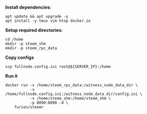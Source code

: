 **Install dependencies:**
```
apt update && apt upgrade -y
apt install -y tmux vim htop docker.io
```

**Setup required directories:**
```
cd /home
mkdir -p steem_shm
mkdir -p steem_rpc_data
```

**Copy configs**
```
scp fullnode.config.ini root@${SERVER_IP}:/home
```


                  
**Run it**    
```            
docker run -v /home/steem_rpc_data:/witness_node_data_dir \
           -v /home/fullnode.config.ini:/witness_node_data_dir/config.ini \
           -v /home/steem_shm:/home/steem_shm \
           -p 8090:8090 -d \
    furion/steemr
```